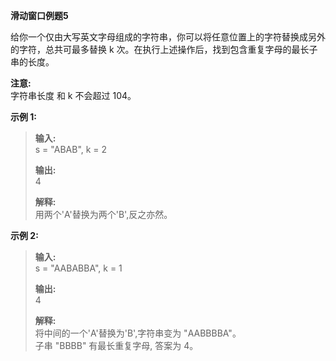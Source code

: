 **滑动窗口例题5**

给你一个仅由大写英文字母组成的字符串，你可以将任意位置上的字符替换成另外的字符，总共可最多替换 k 次。在执行上述操作后，找到包含重复字母的最长子串的长度。

**注意:**  
字符串长度 和 k 不会超过 104。

**示例 1:**

> **输入:**  
> s = "ABAB", k = 2  
>   
> **输出:**  
> 4  
>   
> **解释:**  
> 用两个'A'替换为两个'B',反之亦然。  

**示例 2:**  

> **输入:**  
> s = "AABABBA", k = 1  
> 
> **输出:**  
> 4  
>   
> **解释:**  
> 将中间的一个'A'替换为'B',字符串变为 "AABBBBA"。  
> 子串 "BBBB" 有最长重复字母, 答案为 4。  
